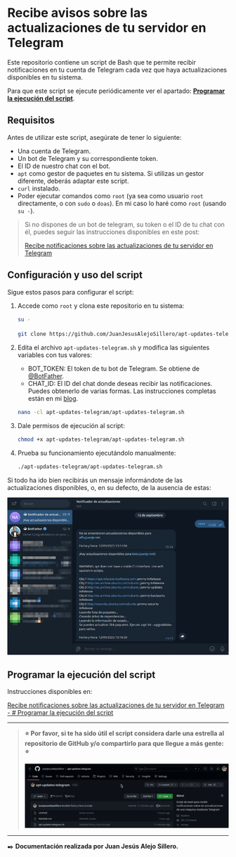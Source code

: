 # **Recibe avisos sobre las actualizaciones de tu servidor en Telegram**

Este repositorio contiene un script de Bash que te permite recibir notificaciones en tu cuenta de Telegram cada vez que haya actualizaciones disponibles en tu sistema.

Para que este script se ejecute periódicamente ver el apartado: [**Programar la ejecución del script**](#programar-la-ejecución-del-script).

## **Requisitos**

Antes de utilizar este script, asegúrate de tener lo siguiente:

- Una cuenta de Telegram.
- Un bot de Telegram y su correspondiente token.
- El ID de nuestro chat con el bot.
- `apt` como gestor de paquetes en tu sistema. Si utilizas un gestor diferente, deberás adaptar este script.
- `curl` instalado.
- Poder ejecutar comandos como `root` (ya sea como usuario `root` directamente, o con `sudo` o `doas`). En mi caso lo haré como `root` (usando `su -`).

> Si no dispones de un bot de telegram, su token o el ID de tu chat con él, puedes seguir las instrucciones disponibles en este post:
>
> [Recibe notificaciones sobre las actualizaciones de tu servidor en Telegram](https://blog.juanje.net/blog/2023/09/recibe-notificaciones-sobre-las-actualizaciones-de-tu-servidor-en-telegram/)

## **Configuración y uso del script**

Sigue estos pasos para configurar el script:

1. Accede como `root` y clona este repositorio en tu sistema:

    ```bash
    su -

    git clone https://github.com/JuanJesusAlejoSillero/apt-updates-telegram.git
    ```

2. Edita el archivo `apt-updates-telegram.sh` y modifica las siguientes variables con tus valores:

    - BOT_TOKEN: El token de tu bot de Telegram. Se obtiene de [@BotFather](https://t.me/botfather).
    - CHAT_ID: El ID del chat donde deseas recibir las notificaciones. Puedes obtenerlo de varias formas. Las instrucciones completas están en mi [blog](https://blog.juanje.net/blog/2023/09/recibe-notificaciones-sobre-las-actualizaciones-de-tu-servidor-en-telegram/).

    ```bash
    nano -cl apt-updates-telegram/apt-updates-telegram.sh
    ```

3. Dale permisos de ejecución al script:

    ```bash
    chmod +x apt-updates-telegram/apt-updates-telegram.sh
    ```

4. Prueba su funcionamiento ejecutándolo manualmente:

    ```bash
    ./apt-updates-telegram/apt-updates-telegram.sh
    ```

Si todo ha ido bien recibirás un mensaje informándote de las actualizaciones disponibles, o, en su defecto, de la ausencia de estas:

![script-1](img/script-1.png)

## **Programar la ejecución del script**

Instrucciones disponibles en:

[Recibe notificaciones sobre las actualizaciones de tu servidor en Telegram - # Programar la ejecución del script](https://blog.juanje.net/blog/2023/09/recibe-notificaciones-sobre-las-actualizaciones-de-tu-servidor-en-telegram/#programar-la-ejecuci%C3%B3n-del-script)

---

> **⭐️ Por favor, si te ha sido útil el script considera darle una estrella al repositorio de GitHub y/o compartirlo para que llegue a más gente: ⭐️**
>
> ![github-star](img/github-star.gif)

---

✒️ **Documentación realizada por Juan Jesús Alejo Sillero.**
